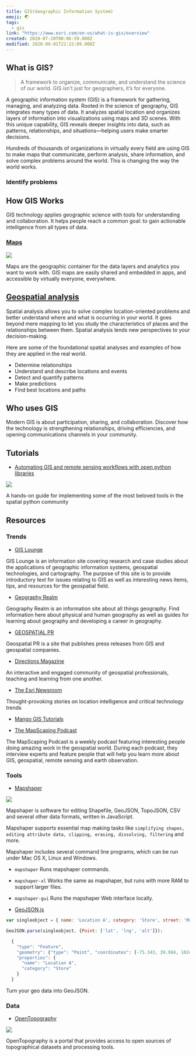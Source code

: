 ```yaml
---
title: GIS(Geographic Information System)
emoji: 🌏
tags:
  - gis
link: "https://www.esri.com/en-us/what-is-gis/overview"
created: 2020-07-20T00:06:59.000Z
modified: 2020-09-01T22:22:09.000Z
---
```


## What is GIS?

> A framework to organize, communicate, and understand the science of our world. GIS isn’t just for geographers, it’s for everyone.

A geographic information system (GIS) is a framework for gathering, managing, and analyzing data. Rooted in the science of geography, GIS integrates many types of data. It analyzes spatial location and organizes layers of information into visualizations using maps and 3D scenes. ​With this unique capability, GIS reveals deeper insights into data, such as patterns, relationships, and situations—helping users make smarter decisions.

Hundreds of thousands of organizations in virtually every field are using GIS to make maps that communicate, perform analysis, share information, and solve complex problems around the world. This is changing the way the world works.

### Identify problems

## How GIS Works

GIS technology applies geographic science with tools for understanding and collaboration. It helps people reach a common goal: to gain actionable intelligence from all types of data.

### [Maps](https://learn.arcgis.com/en/arcgis-book/chapter2/)

![](https://www.esri.com/content/dam/esrisites/en-us/arcgis/what-is-gis/images/overview-how-maps.png)

Maps are the geographic container for the data layers and analytics you want to work with. GIS maps are easily shared and embedded in apps, and accessible by virtually everyone, everywhere.

## [Geospatial analysis](https://learn.arcgis.com/en/arcgis-book/chapter5/)

Spatial analysis allows you to solve complex location-oriented problems and better understand where and what is occurring in your world. It goes beyond mere mapping to let you study the characteristics of places and the relationships between them. Spatial analysis lends new perspectives to your decision-making.

Here are some of the foundational spatial analyses and examples of how they are applied in the real world.

- Determine relationships
- Understand and describe locations and events
- Detect and quantify patterns
- Make predictions
- Find best locations and paths

## Who uses GIS

Modern GIS is about participation, sharing, and collaboration. Discover how the technology is strengthening relationships, driving efficiencies, and opening communications channels in your community.

## Tutorials

- [Automating GIS and remote sensing workflows with open python libraries](https://towardsdatascience.com/automating-gis-and-remote-sensing-workflows-with-open-python-libraries-e71dd6b049ee)

![](https://cdn-images-1.medium.com/fit/t/1600/480/1*8Lw11QZOFqw5kH-LAL8bYw.gif)

A hands-on guide for implementing some of the most beloved tools in the spatial python community

## Resources

### Trends

- [GIS Lounge](https://www.gislounge.com/)

GIS Lounge is an information site covering research and case studies about the applications of geographic information systems, geospatial technologies, and cartography. The purpose of this site is to provide introductory text for issues relating to GIS as well as interesting news items, tips, and resources for the geospatial field.

- [Geography Realm](https://www.geographyrealm.com/)

Geography Realm is an information site about all things geography. Find information here about physical and human geography as well as guides for learning about geography and developing a career in geography.

- [GEOSPATIAL PR](https://www.geospatialpr.com/)

Geospatial PR is a site that publishes press releases from GIS and geospatial companies.

- [Directions Magazine](https://www.directionsmag.com/)

An interactive and engaged community of geospatial professionals, teaching and learning from one another.

- [The Esri Newsroom](https://www.esri.com/about/newsroom/overview/)

Thought-provoking stories on location intelligence and critical technology trends

- [Mango GIS Tutorials](https://mangomap.com/what-is-gis)

- [The MapScaping Podcast](https://mapscaping.com/)

The MapScaping Podcast is a weekly podcast featuring interesting people doing amazing work in the geospatial world. During each podcast, they interview experts and feature people that will help you learn more about GIS, geospatial, remote sensing and earth observation.

### Tools

- [Mapshaper](https://github.com/mbloch/mapshaper)

![](https://handsondataviz.org/images/13-transform/mapshaper-edit-annotated.png)

Mapshaper is software for editing Shapefile, GeoJSON, TopoJSON, CSV and several other data formats, written in JavaScript.

Mapshaper supports essential map making tasks like `simplifying shapes, editing attribute data, clipping, erasing, dissolving, filtering` and more.

Mapshaper includes several command line programs, which can be run under Mac OS X, Linux and Windows.

- `mapshaper` Runs mapshaper commands.
- `mapshaper-xl` Works the same as mapshaper, but runs with more RAM to support larger files.
- `mapshaper-gui` Runs the mapshaper Web interface locally.

- [GeoJSON.js](https://github.com/caseycesari/GeoJSON.js)

```js
var singleobject = { name: 'Location A', category: 'Store', street: 'Market', lat: 39.984, lng: -75.343, alt: 1024.76 }

GeoJSON.parse(singleobject, {Point: ['lat', 'lng', 'alt']});

  {
    "type": "Feature",
    "geometry": {"type": "Point", "coordinates": [-75.343, 39.984, 1024.76]},
    "properties": {
      "name": "Location A",
      "category": "Store"
    }
  }
```

Turn your geo data into GeoJSON.

### Data

- [OpenTopography](https://portal.opentopography.org/datasets)

![](https://i0.wp.com/www.gislounge.com/wp-content/uploads/2020/08/opentopography-map.png?w=1000&ssl=1)

OpenTopography is a portal that provides access to open sources of topographical datasets and processing tools.
